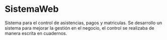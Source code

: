 # SistemaWeb
Sistema para el control de asistencias, pagos y matriculas.
Se desarrollo un sistema para mejorar la gestión en el negocio, el control se realizaba de manera escrita en cuadernos.  
